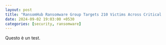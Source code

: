 ```yaml
---
layout: post
title: "RansomHub Ransomware Group Targets 210 Victims Across Critical Sectors"
date: 2024-09-02 19:03:00 +0530
categories: [security, ransomware]
---
```


Questo è un test.

